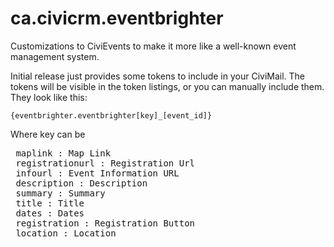 # ca.civicrm.eventbrighter
Customizations to CiviEvents to make it more like a well-known event management system.

Initial release just provides some tokens to include in your CiviMail. The tokens will be visible in the token listings, or you can manually include them. They look like this:

<code>{eventbrighter.eventbrighter[key]_[event_id]}</code>

Where key can be
<pre>
 maplink : Map Link
 registrationurl : Registration Url
 infourl : Event Information URL 
 description : Description
 summary : Summary
 title : Title
 dates : Dates 
 registration : Registration Button
 location : Location
 </pre>
